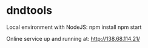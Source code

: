 # dndtools

Local environment with NodeJS:
npm install
npm start


Online service up and running at:
http://138.68.114.21/
